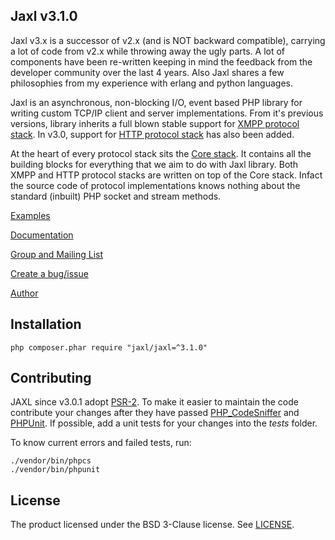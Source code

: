 Jaxl v3.1.0
-----------

Jaxl v3.x is a successor of v2.x (and is NOT backward compatible), 
carrying a lot of code from v2.x while throwing away the ugly parts.
A lot of components have been re-written keeping in mind the feedback from
the developer community over the last 4 years. Also Jaxl shares a few
philosophies from my experience with erlang and python languages.

Jaxl is an asynchronous, non-blocking I/O, event based PHP library 
for writing custom TCP/IP client and server implementations. 
From it's previous versions, library inherits a full blown stable support 
for [XMPP protocol stack](https://github.com/jaxl/JAXL/tree/v3.1.0/xmpp). 
In v3.0, support for [HTTP protocol stack](https://github.com/jaxl/JAXL/tree/v3.1.0/http) 
has also been added.

At the heart of every protocol stack sits the [Core stack](https://github.com/jaxl/JAXL/tree/v3.1.0/core).
It contains all the building blocks for everything that we aim to do with Jaxl library. 
Both XMPP and HTTP protocol stacks are written on top of the Core stack. 
Infact the source code of protocol implementations knows nothing 
about the standard (inbuilt) PHP socket and stream methods.

[Examples](https://github.com/jaxl/JAXL/tree/v3.1.0/examples/)

[Documentation](http://jaxl.readthedocs.org/)

[Group and Mailing List](https://groups.google.com/forum/#!forum/jaxl)

[Create a bug/issue](https://github.com/jaxl/JAXL/issues/new)

[Author](http://abhinavsingh.com/)

## Installation

```ShellSession
php composer.phar require "jaxl/jaxl=^3.1.0"
```

## Contributing

JAXL since v3.0.1 adopt [PSR-2](http://www.php-fig.org/psr/psr-2/).
To make it easier to maintain the code contribute your changes after they have
passed [PHP_CodeSniffer](https://github.com/squizlabs/PHP_CodeSniffer)
and [PHPUnit](https://github.com/sebastianbergmann/phpunit). If possible, add
a unit tests for your changes into the *tests* folder.

To know current errors and failed tests, run:

```ShellSession
./vendor/bin/phpcs
./vendor/bin/phpunit
```

## License

The product licensed under the BSD 3-Clause license.
See [LICENSE](https://github.com/jaxl/JAXL/blob/master/LICENSE).
